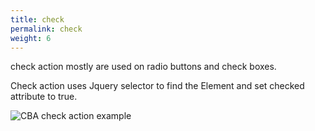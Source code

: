 ```yaml
---
title: check
permalink: check
weight: 6
---
```


check action mostly are used on radio buttons and check boxes. 

Check action uses Jquery selector to find the Element and set checked attribute to true. 

![CBA check action example](/images/extension/actions/check.jpg)
